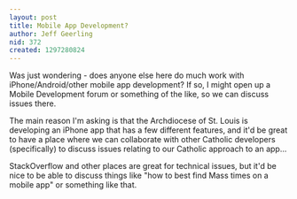```yaml
---
layout: post
title: Mobile App Development?
author: Jeff Geerling
nid: 372
created: 1297280824
---
```

<p>Was just wondering - does anyone else here do much work with iPhone/Android/other mobile app development? If so, I might open up a Mobile Development forum or something of the like, so we can discuss issues there.</p>
<p>The main reason I'm asking is that the Archdiocese of St. Louis is developing an iPhone app that has a few different features, and it'd be great to have a place where we can collaborate with other Catholic developers (specifically) to discuss issues relating to our Catholic approach to an app...</p>
<p>StackOverflow and other places are great for technical issues, but it'd be nice to be able to discuss things like "how to best find Mass times on a mobile app" or something like that.</p>
